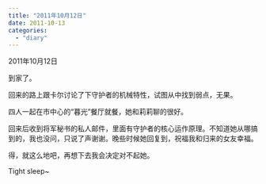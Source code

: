 ```yaml
---
title: "2011年10月12日"
date: 2011-10-13
categories: 
  - "diary"
---
```


2011年10月12日

到家了。

回来的路上跟卡尔讨论了下守护者的机械特性，试图从中找到弱点，无果。

四人一起在市中心的“暮光”餐厅就餐，她和莉莉聊的很好。

回来后收到将军秘书的私人邮件，里面有守护者的核心运作原理。不知道她从哪搞到的，我也没问，只说了声谢谢。晚些时候她回复到，祝福我和归来的女友幸福。

得，就这么地吧，再想下去我会决定对不起她。

Tight sleep~
